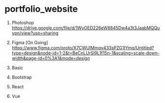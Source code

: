 # portfolio_website

1. Photoshop 
https://drive.google.com/file/d/1WyOED226eW8845Dw4a3t3JaabMQQuypn/view?usp=sharing

2. Figma [On Going]
https://www.figma.com/proto/X7CWUIMmqy433sPZG1IYmq/Untitled?type=design&node-id=1-2&t=BeCnLUrSl9L1f15n-1&scaling=scale-down-width&page-id=0%3A1&mode=design

3. Basic
4. Bootstrap 
5. React
6. Vue